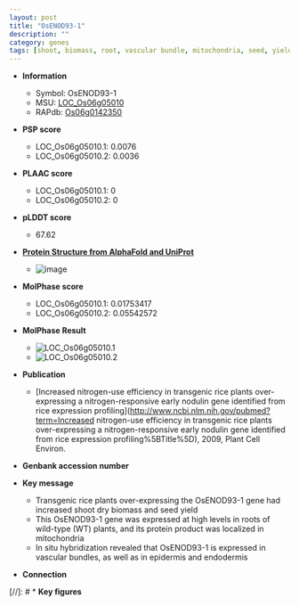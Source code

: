 ```yaml
---
layout: post
title: "OsENOD93-1"
description: ""
category: genes
tags: [shoot, biomass, root, vascular bundle, mitochondria, seed, yield]
---
```


* **Information**  
    + Symbol: OsENOD93-1  
    + MSU: [LOC_Os06g05010](http://rice.plantbiology.msu.edu/cgi-bin/ORF_infopage.cgi?orf=LOC_Os06g05010)  
    + RAPdb: [Os06g0142350](http://rapdb.dna.affrc.go.jp/viewer/gbrowse_details/irgsp1?name=Os06g0142350)  

* **PSP score**  
    + LOC_Os06g05010.1: 0.0076 
    + LOC_Os06g05010.2: 0.0036 

* **PLAAC score**  
    + LOC_Os06g05010.1: 0 
    + LOC_Os06g05010.2: 0 

* **pLDDT score**
    + 67.62

* **[Protein Structure from AlphaFold and UniProt](https://www.uniprot.org/uniprotkb/O82787/entry#structure)**
    + ![image](https://ricepsp.github.io/images/E-O/AF-O82787-F1.png)

* **MolPhase score**
    + LOC_Os06g05010.1: 0.01753417
    + LOC_Os06g05010.2: 0.05542572

* **MolPhase Result**
    + ![LOC_Os06g05010.1](https://304243504.github.io/Pictures/LOC_Os06g/LOC_Os06g05010.1.png)
    + ![LOC_Os06g05010.2](https://304243504.github.io/Pictures/LOC_Os06g/LOC_Os06g05010.2.png)

* **Publication**  
    + [Increased nitrogen-use efficiency in transgenic rice plants over-expressing a nitrogen-responsive early nodulin gene identified from rice expression profiling](http://www.ncbi.nlm.nih.gov/pubmed?term=Increased nitrogen-use efficiency in transgenic rice plants over-expressing a nitrogen-responsive early nodulin gene identified from rice expression profiling%5BTitle%5D), 2009, Plant Cell Environ.

* **Genbank accession number**  

* **Key message**  
    + Transgenic rice plants over-expressing the OsENOD93-1 gene had increased shoot dry biomass and seed yield
    + This OsENOD93-1 gene was expressed at high levels in roots of wild-type (WT) plants, and its protein product was localized in mitochondria
    + In situ hybridization revealed that OsENOD93-1 is expressed in vascular bundles, as well as in epidermis and endodermis

* **Connection**  

[//]: # * **Key figures**  


